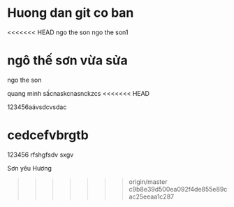 # Huong dan git co ban
<<<<<<< HEAD
ngo the son
ngo the son1

ngô thế sơn vừa sửa
=======

ngo the son

quang minh
sấcnaskcnasnckzcs
<<<<<<< HEAD

123456aávsdcvsdac

cedcefvbrgtb
=======
123456
rfshgfsdv sxgv

Sơn yêu Hương

>>>>>>> origin/master
>>>>>>> c9b8e39d500ea092f4de855e89cac25eeaa1c287

